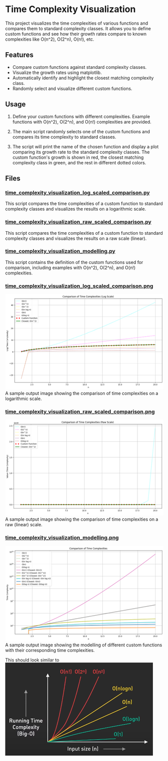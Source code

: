 # Time Complexity Visualization

This project visualizes the time complexities of various functions and compares them to standard complexity classes. It allows you to define custom functions and see how their growth rates compare to known complexities like O(n^2), O(2^n), O(n!), etc.

## Features

- Compare custom functions against standard complexity classes.
- Visualize the growth rates using matplotlib.
- Automatically identify and highlight the closest matching complexity class.
- Randomly select and visualize different custom functions.

## Usage

1. Define your custom functions with different complexities. Example functions with O(n^2), O(2^n), and O(n!) complexities are provided.

2. The main script randomly selects one of the custom functions and compares its time complexity to standard classes.

3. The script will print the name of the chosen function and display a plot comparing its growth rate to the standard complexity classes. The custom function's growth is shown in red, the closest matching complexity class in green, and the rest in different dotted colors.

## Files

### [time_complexity_visualization_log_scaled_comparison.py](time_complexity_visualization_log_scaled_comparison.py)
This script compares the time complexities of a custom function to standard complexity classes and visualizes the results on a logarithmic scale.

### [time_complexity_visualization_raw_scaled_comparison.py](time_complexity_visualization_raw_scaled_comparison.py)
This script compares the time complexities of a custom function to standard complexity classes and visualizes the results on a raw scale (linear).

### [time_complexity_visualization_modelling.py](time_complexity_visualization_modelling.py)
This script contains the definition of the custom functions used for comparison, including examples with O(n^2), O(2^n), and O(n!) complexities.

### [time_complexity_visualization_log_scaled_comparison.png](time_complexity_visualization_log_scaled_comparison.png)
![Log Scaled Comparison](time_complexity_visualization_log_scaled_comparison.png)
A sample output image showing the comparison of time complexities on a logarithmic scale.

### [time_complexity_visualization_raw_scaled_comparison.png](time_complexity_visualization_raw_scaled_comparison.png)
![Raw Scaled Comparison](time_complexity_visualization_raw_scaled_comparison.png)
A sample output image showing the comparison of time complexities on a raw (linear) scale.

### [time_complexity_visualization_modelling.png](time_complexity_visualization_modelling.png)
![Modelling](time_complexity_visualization_modelling.png)
A sample output image showing the modelling of different custom functions with their corresponding time complexities.

This should look similar to
![running_time_complexity](running_time_complexity.png)


